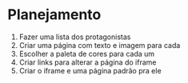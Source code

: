<h1>Planejamento</h1>
<ol>
	<li>Fazer uma lista dos protagonistas</li>
	<li>Criar uma página com texto e imagem para cada</li>
	<li>Escolher a paleta de cores para cada um</li>
	<li>Criar links para alterar a página do iframe</li>
	<li>Criar o iframe e uma página padrão pra ele</li>
</ol>